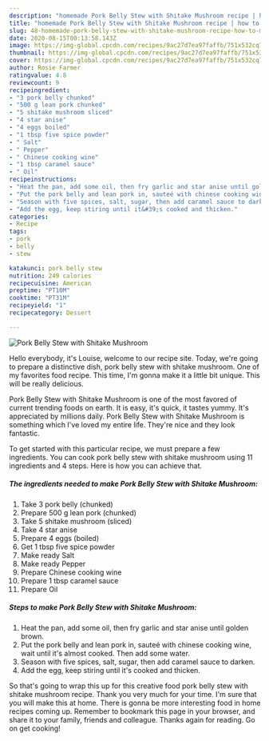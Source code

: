 ```yaml
---
description: "homemade Pork Belly Stew with Shitake Mushroom recipe | how to make good Pork Belly Stew with Shitake Mushroom"
title: "homemade Pork Belly Stew with Shitake Mushroom recipe | how to make good Pork Belly Stew with Shitake Mushroom"
slug: 48-homemade-pork-belly-stew-with-shitake-mushroom-recipe-how-to-make-good-pork-belly-stew-with-shitake-mushroom
date: 2020-08-15T00:13:58.143Z
image: https://img-global.cpcdn.com/recipes/9ac27d7ea97faffb/751x532cq70/pork-belly-stew-with-shitake-mushroom-recipe-main-photo.jpg
thumbnail: https://img-global.cpcdn.com/recipes/9ac27d7ea97faffb/751x532cq70/pork-belly-stew-with-shitake-mushroom-recipe-main-photo.jpg
cover: https://img-global.cpcdn.com/recipes/9ac27d7ea97faffb/751x532cq70/pork-belly-stew-with-shitake-mushroom-recipe-main-photo.jpg
author: Rosie Farmer
ratingvalue: 4.8
reviewcount: 9
recipeingredient:
- "3 pork belly chunked"
- "500 g lean pork chunked"
- "5 shitake mushroom sliced"
- "4 star anise"
- "4 eggs boiled"
- "1 tbsp five spice powder"
- " Salt"
- " Pepper"
- " Chinese cooking wine"
- "1 tbsp caramel sauce"
- " Oil"
recipeinstructions:
- "Heat the pan, add some oil, then fry garlic and star anise until golden brown."
- "Put the pork belly and lean pork in, sauteé with chinese cooking wine, wait until it&#39;s almost cooked. Then add some water."
- "Season with five spices, salt, sugar, then add caramel sauce to darken."
- "Add the egg, keep stiring until it&#39;s cooked and thicken."
categories:
- Recipe
tags:
- pork
- belly
- stew

katakunci: pork belly stew 
nutrition: 249 calories
recipecuisine: American
preptime: "PT10M"
cooktime: "PT31M"
recipeyield: "1"
recipecategory: Dessert

---
```



![Pork Belly Stew with Shitake Mushroom](https://img-global.cpcdn.com/recipes/9ac27d7ea97faffb/751x532cq70/pork-belly-stew-with-shitake-mushroom-recipe-main-photo.jpg)

Hello everybody, it's Louise, welcome to our recipe site. Today, we're going to prepare a distinctive dish, pork belly stew with shitake mushroom. One of my favorites food recipe. This time, I'm gonna make it a little bit unique. This will be really delicious.

Pork Belly Stew with Shitake Mushroom is one of the most favored of current trending foods on earth. It is easy, it's quick, it tastes yummy. It's appreciated by millions daily. Pork Belly Stew with Shitake Mushroom is something which I've loved my entire life. They're nice and they look fantastic.




To get started with this particular recipe, we must prepare a few ingredients. You can cook pork belly stew with shitake mushroom using 11 ingredients and 4 steps. Here is how you can achieve that.

<!--inarticleads1-->

##### The ingredients needed to make Pork Belly Stew with Shitake Mushroom:

1. Take 3 pork belly (chunked)
1. Prepare 500 g lean pork (chunked)
1. Take 5 shitake mushroom (sliced)
1. Take 4 star anise
1. Prepare 4 eggs (boiled)
1. Get 1 tbsp five spice powder
1. Make ready  Salt
1. Make ready  Pepper
1. Prepare  Chinese cooking wine
1. Prepare 1 tbsp caramel sauce
1. Prepare  Oil




<!--inarticleads2-->

##### Steps to make Pork Belly Stew with Shitake Mushroom:

1. Heat the pan, add some oil, then fry garlic and star anise until golden brown.
1. Put the pork belly and lean pork in, sauteé with chinese cooking wine, wait until it&#39;s almost cooked. Then add some water.
1. Season with five spices, salt, sugar, then add caramel sauce to darken.
1. Add the egg, keep stiring until it&#39;s cooked and thicken.




So that's going to wrap this up for this creative food pork belly stew with shitake mushroom recipe. Thank you very much for your time. I'm sure that you will make this at home. There is gonna be more interesting food in home recipes coming up. Remember to bookmark this page in your browser, and share it to your family, friends and colleague. Thanks again for reading. Go on get cooking!
